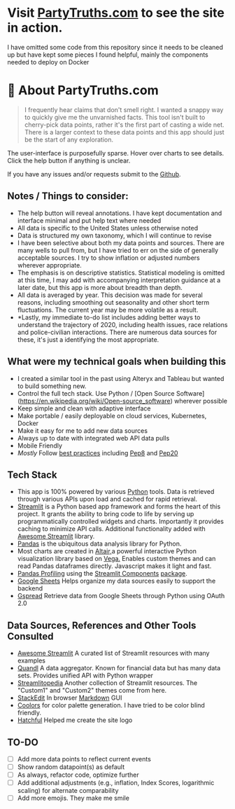 # Visit [PartyTruths.com](https://partytruths.com) to see the site in action. 
I have omitted some code from this repository since it needs to be cleaned up but have kept some pieces I found helpful, mainly the components needed to deploy on Docker

# 📣 About PartyTruths.com
> I frequently hear claims that don't smell right. I wanted a snappy way to quickly give me the unvarnished facts. This tool isn't built to cherry-pick data points, rather it's the first part of casting a wide net.  There is a larger context to these data points and this app should just be the start of any exploration.

The user-interface is purposefully sparse. Hover over charts to see details. Click the help button if anything is unclear.

If you have any issues and/or requests submit to the [Github](https://github.com/bigjoedata/partytruths/issues).


## Notes / Things to consider:
 - The help button will reveal annotations. I have kept documentation and interface minimal and put help text where needed
 - All data is specific to the United States unless otherwise noted
 - Data is structured my own taxonomy, which I will continue to revise
 - I have been selective about both my data points and sources. There are many wells to pull from, but I have tried to err on the side of generally acceptable sources. I try to show inflation or adjusted numbers wherever appropriate.
 - The emphasis is on descriptive statistics. Statistical modeling is omitted at this time, I may add with accompanying interpretation guidance at a later date, but this app is more about breadth than depth.
 - All data is averaged by year. This decision was made for several reasons, including smoothing out seasonality and other short term fluctuations. The current year may be more volatile as a result.
 - *Lastly, my immediate to-do list includes adding better ways to understand the trajectory of 2020, including health issues, race relations and police-civilian interactions. There are numerous data sources for these, it's just a identifying the most appropriate.
  
## What were my technical goals when building this
- I created a similar tool in the past using Alteryx and Tableau but wanted to build something new.
- Control the full tech stack. Use Python / [Open Source Software] (https://en.wikipedia.org/wiki/Open-source_software) wherever possible
- Keep simple and clean with adaptive interface
- Make portable / easily deployable on cloud services, Kubernetes, Docker
- Make it easy for me to add new data sources
- Always up to date with integrated web API data pulls
- Mobile Friendly
- *Mostly* Follow [best practices](https://journals.plos.org/plosbiology/article?id=10.1371/journal.pbio.1001745) including [Pep8](https://www.python.org/dev/peps/pep-0008/) and [Pep20](https://www.python.org/dev/peps/pep-0020/)

## Tech Stack
- This app is 100% powered by various [Python](https://www.python.org/) tools. Data is retrieved through various APIs upon load and cached for rapid retrieval.
- [Streamlit](https://streamlit.io/) is a Python based app framework and forms the heart of this project. It grants the ability to bring code to life by serving up programmatically controlled widgets and charts. Importantly it provides caching to minimize API calls. Additional functionality added with [Awesome Streamlit](https://github.com/MarcSkovMadsen/awesome-streamlit) library.
- [Pandas](https://pandas.pydata.org/) is the ubiquitous data analysis library for Python.
- Most charts are created in [Altair,](https://altair-viz.github.io/index.html)a powerful interactive Python visualization library based on [Vega.](https://vega.github.io/vega/) Enables custom themes and can read Pandas dataframes directly. Javascript makes it light and fast.
- [Pandas Profiling](https://github.com/pandas-profiling/pandas-profiling) using the [Streamlit Components](https://docs.streamlit.io/en/stable/streamlit_components.html) [package](https://github.com/Ghasel/streamlit-pandas-profiling/).
- [Google Sheets](https://www.google.com/sheets/about/) Helps organize my data sources easily to support the backend
- [Gspread](https://github.com/burnash/gspread) Retrieve data from Google Sheets through Python using OAuth 2.0

## Data Sources, References and Other Tools Consulted
- [Awesome Streamlit](https://github.com/MarcSkovMadsen/awesome-streamlit) A curated list of Streamlit resources with many examples
- [Quandl](https://www.quandl.com/) A data aggregator. Known for financial data but has many data sets. Provides unified API with Python wrapper
- [Streamlitopedia](https://pmbaumgartner.github.io/streamlitopedia/) Another collection of Streamlit resources. The "Custom1" and "Custom2" themes come from here.
- [StackEdit](https://stackedit.io/) In browser [Markdown](https://en.wikipedia.org/wiki/Markdown) GUI
- [Coolors](https://coolors.co/) for color palette generation. I have tried to be color blind friendly.
- [Hatchful](https://hatchful.shopify.com/) Helped me create the site logo

## TO-DO

 - [ ]   Add more data points to reflect current events
 - [ ]   Show random datapoint(s) as default
 - [ ]   As always, refactor code, optimize further 
 - [ ]   Add additional adjustments (e.g., inflation, Index Scores, logarithmic scaling) for alternate comparability
 - [ ]   Add more emojis. They make me smile
